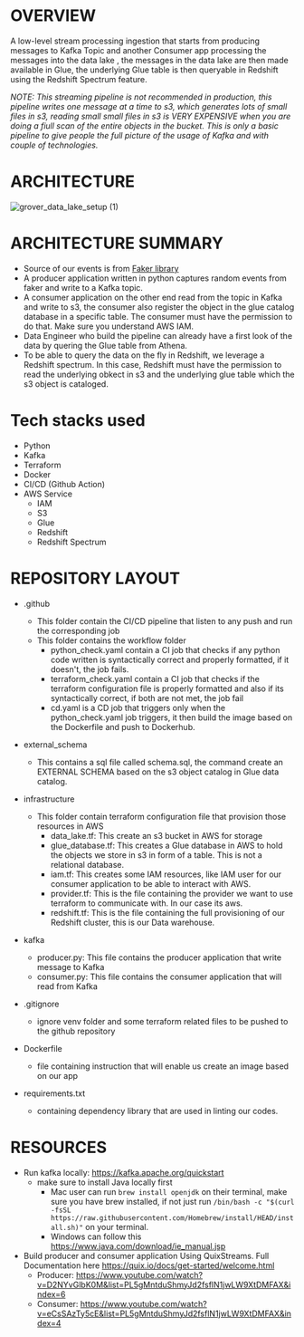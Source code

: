 # OVERVIEW
 A low-level stream processing ingestion that starts from producing messages to Kafka Topic and another Consumer app processing the messages into the data lake , the messages in the data lake are then made available in Glue, the underlying Glue table is then queryable in Redshift using the Redshift Spectrum feature.

 *NOTE: This streaming pipeline is not recommended in production, this pipeline writes one message at a time to s3, which generates lots of small files in s3, reading small small files in s3 is VERY EXPENSIVE when you are doing a fiull scan of the entire objects in the bucket. This is only a basic pipeline to give people the full picture of the usage of Kafka and with couple of technologies.*

# ARCHITECTURE


![grover_data_lake_setup (1)](https://github.com/user-attachments/assets/db608035-8746-4e83-a26e-87b3ade69526)



# ARCHITECTURE SUMMARY
- Source of our events is from [Faker library](https://faker.readthedocs.io/en/master/)
- A producer application written in python captures random events from faker and write to a Kafka topic.
- A consumer application on the other end read from the topic in Kafka and write to s3, the consumer also register the object in the glue catalog database in a specific table. The consumer must have the permission to do that. Make sure you understand AWS IAM.
- Data Engineer who build the pipeline can already have a first look of the data by quering the Glue table from Athena.
- To be able to query the data on the fly in Redshift, we leverage a Redshift spectrum. In this case, Redshift must have the permission to read  the underlying obkect in s3 and the underlying glue table which the s3 object is cataloged.

# Tech stacks used
- Python
- Kafka
- Terraform
- Docker
- CI/CD (Github Action)
- AWS Service
  - IAM
  - S3
  - Glue
  - Redshift
  - Redshift Spectrum
 
# REPOSITORY LAYOUT
- .github
  - This folder contain the CI/CD pipeline that listen to any push and run the corresponding job
  - This folder contains the workflow folder
    - python_check.yaml contain a CI job that checks if any python code written is syntactically correct and properly formatted, if it doesn't, the job fails.
    - terraform_check.yaml contain a CI job that checks if the terraform configuration file is properly formatted and also if its syntactically correct, if both are not met, the job fail
    - cd.yaml is a CD job that triggers only when the python_check.yaml job triggers, it then build the image based on the Dockerfile and push to Dockerhub.

- external_schema
   - This contains a sql file called schema.sql, the command create an EXTERNAL SCHEMA based on the s3 object catalog in Glue data catalog.
- infrastructure
   - This folder contain terraform configuration file that provision those resources in AWS
     - data_lake.tf: This create an s3 bucket in AWS for storage
     - glue_database.tf: This creates a Glue database in AWS to hold the objects we store in s3 in form of a table. This is not a relational database.
     - iam.tf: This creates some IAM resources, like IAM user for our consumer application to be able to interact with AWS.
     - provider.tf: This is the file containing the provider we want to use terraform to communicate with. In our case its aws.
     - redshift.tf: This is the file containing the full provisioning of our Redshift cluster, this is our Data warehouse.
- kafka
  - producer.py: This file contains the producer application that write message to Kafka
  - consumer.py: This file contains the consumer application that will read from Kafka
- .gitignore
  - ignore venv folder and some terraform related files to be pushed to the github repository
- Dockerfile
  - file containing instruction that will enable us create an image based on our app
- requirements.txt
  - containing dependency library that are used in linting our codes.
 
   
# RESOURCES
- Run kafka locally: https://kafka.apache.org/quickstart
  - make sure to install Java locally first
    - Mac user can run  `brew install openjdk` on their terminal, make sure you have brew installed, if not just run `/bin/bash -c "$(curl -fsSL https://raw.githubusercontent.com/Homebrew/install/HEAD/install.sh)"` on your terminal.
    - Windows can follow this https://www.java.com/download/ie_manual.jsp
- Build producer and consumer application Using QuixStreams. Full Documentation here https://quix.io/docs/get-started/welcome.html
  - Producer: https://www.youtube.com/watch?v=D2NYvGlbK0M&list=PL5gMntduShmyJd2fsflN1jwLW9XtDMFAX&index=6
  - Consumer: https://www.youtube.com/watch?v=eCsSAzTy5cE&list=PL5gMntduShmyJd2fsflN1jwLW9XtDMFAX&index=4

